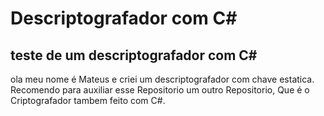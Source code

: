# Descriptografador com C#

## teste de um descriptografador com C#

ola meu nome é Mateus e criei um descriptografador com chave estatica.
Recomendo para auxiliar esse Repositorio um outro Repositorio, Que
é o Criptografador tambem feito com C#.
